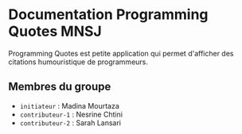 # Documentation Programming Quotes MNSJ

Programming Quotes est petite application qui permet d'afficher des citations humouristique de programmeurs. 

## Membres du groupe

- `initiateur` : Madina Mourtaza
- `contributeur-1` : Nesrine Chtini
- `contributeur-2` : Sarah Lansari
